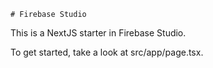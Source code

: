     # Firebase Studio

This is a NextJS starter in Firebase Studio.

To get started, take a look at src/app/page.tsx.
